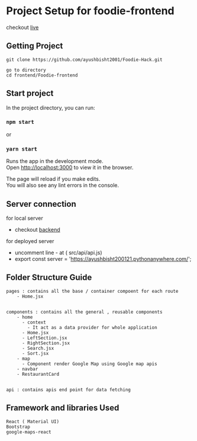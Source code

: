 # Project Setup for foodie-frontend
  checkout [live](https://ayushbisht2001.github.io/Foodie-frontend/)

## Getting Project
    git clone https://github.com/ayushbisht2001/Foodie-Hack.git

    go to directory
    cd frontend/Foodie-frontend

## Start project

In the project directory, you can run:

### `npm start`

or
### `yarn start`



Runs the app in the development mode.\
Open [http://localhost:3000](http://localhost:3000) to view it in the browser.

The page will reload if you make edits.\
You will also see any lint errors in the console.


## Server connection
  for local server
  - checkout  [backend](https://github.com/ayushbisht2001/Foodie-Hack/blob/master/backend/backend/README.md)
    
  for deployed server
  - uncomment line - at ( src/api/api.js)
  -  export const server = 'https://ayushbisht200121.pythonanywhere.com/';
 

## Folder Structure Guide

    pages : contains all the base / container compoent for each route
        - Home.jsx
  

    components : contains all the general , reusable components
        - home
          - context
            - It act as a data provider for whole application
          - Home.jsx
          - LeftSection.jsx
          - RightSection.jsx
          - Search.jsx
          - Sort.jsx
        - map
          - Component render Google Map using Google map apis
        - navbar
        - RestaurantCard
    

    api : contains apis end point for data fetching

  

## Framework and libraries Used
    React ( Material UI)
    Bootstrap
    google-maps-react
